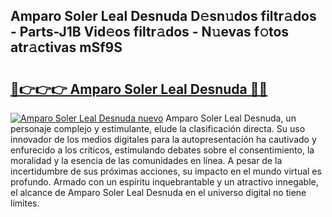 ## Amparo Soler Leal Desnuda D𝚎sn𝚞dos filtr𝚊dos - Parts-J1B Vid𝚎os filtr𝚊dos - N𝚞evas f𝚘tos atr𝚊ctivas mSf9S

# <h2><a href="http://mbcr3uq.tromn.icu/?c=Amparo+Soler+Leal+Desnuda">🔗👉👉👉 Amparo Soler Leal Desnuda 🔗🔗</a></h2>

[![Amparo Soler Leal Desnuda nuevo](https://i.imgur.com/pEAQMta.gif)](http://mbcr3uq.tromn.icu/?c=Amparo+Soler+Leal+Desnuda)
Amparo Soler Leal Desnuda, un personaje complejo y estimulante, elude la clasificación directa. Su uso innovador de los medios digitales para la autopresentación ha cautivado y enfurecido a los críticos, estimulando debates sobre el consentimiento, la moralidad y la esencia de las comunidades en línea. A pesar de la incertidumbre de sus próximas acciones, su impacto en el mundo virtual es profundo. Armado con un espíritu inquebrantable y un atractivo innegable, el alcance de Amparo Soler Leal Desnuda en el universo digital no tiene límites.
